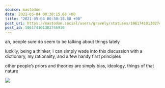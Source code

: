 ```yaml
---
source: mastodon
date: 2021-05-04 00:30:15.68 +00
title: "2021-05-04 00:30:15.68 +00"
post_uri: https://mastodon.social/users/gravely/statuses/106174101302746910
post_id: 106174101302746910
---
```

ah, people sure do seem to be talking about things lately

luckily, being a thinker, i can simply wade into this discussion with a dictionary, my rationality, and a few handy first principles

other people’s priors and theories are simply bias, ideology, things of that nature


![](/images/106174101235721384.jpg)

